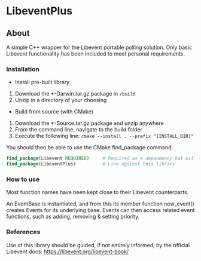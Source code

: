 # LibeventPlus

## About

A simple C++ wrapper for the Libevent portable polling solution. Only basic Libevent functionality has been included to meet personal requirements.

### Installation

- Install pre-built library

1. Download the *-Darwin.tar.gz package in `/build`
2. Unzip in a directory of your choosing

- Build from source (with CMake)

1. Download the *-Source.tar.gz package and unzip anywhere
2. From the command line, navigate to the build folder
3. Execute the following line: `cmake --install . --prefix "[INSTALL_DIR]"`

You should then be able to use the CMake find_package command:

```cmake
find_package(Libevent REQUIRED)     # Required as a dependency but will not need to be linked
find_package(LibeventPlus)          # Link against this library 
```

### How to use

Most function names have been kept close to their Libevent counterparts.

An EventBase is instantiated, and from this its member function new_event() creates Events for its underlying base. Events can then access related event functions, such as adding, removing & setting priority.

### References

Use of this library should be guided, if not entirely informed, by the official Libevent docs: https://libevent.org/libevent-book/
